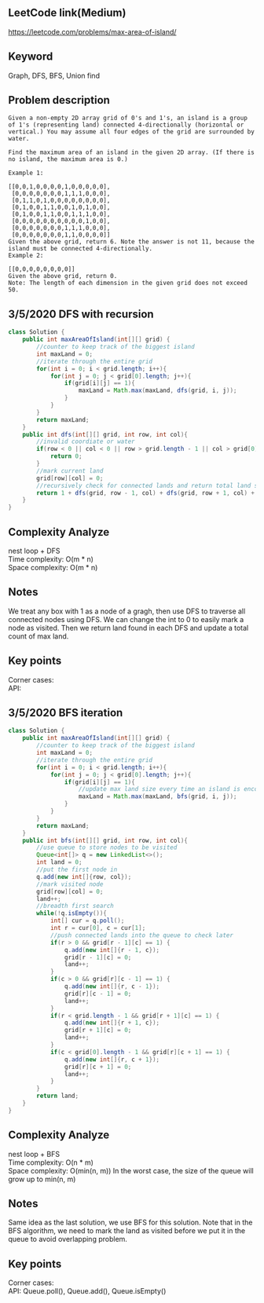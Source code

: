 ## LeetCode link(Medium)
https://leetcode.com/problems/max-area-of-island/

## Keyword
Graph, DFS, BFS, Union find

## Problem description
```
Given a non-empty 2D array grid of 0's and 1's, an island is a group of 1's (representing land) connected 4-directionally (horizontal or vertical.) You may assume all four edges of the grid are surrounded by water.

Find the maximum area of an island in the given 2D array. (If there is no island, the maximum area is 0.)

Example 1:

[[0,0,1,0,0,0,0,1,0,0,0,0,0],
 [0,0,0,0,0,0,0,1,1,1,0,0,0],
 [0,1,1,0,1,0,0,0,0,0,0,0,0],
 [0,1,0,0,1,1,0,0,1,0,1,0,0],
 [0,1,0,0,1,1,0,0,1,1,1,0,0],
 [0,0,0,0,0,0,0,0,0,0,1,0,0],
 [0,0,0,0,0,0,0,1,1,1,0,0,0],
 [0,0,0,0,0,0,0,1,1,0,0,0,0]]
Given the above grid, return 6. Note the answer is not 11, because the island must be connected 4-directionally.
Example 2:

[[0,0,0,0,0,0,0,0]]
Given the above grid, return 0.
Note: The length of each dimension in the given grid does not exceed 50.
```
## 3/5/2020 DFS with recursion

```java
class Solution {
    public int maxAreaOfIsland(int[][] grid) {
        //counter to keep track of the biggest island
        int maxLand = 0;
        //iterate through the entire grid
        for(int i = 0; i < grid.length; i++){
            for(int j = 0; j < grid[0].length; j++){
                if(grid[i][j] == 1){
                    maxLand = Math.max(maxLand, dfs(grid, i, j));
                }
            }
        }
        return maxLand;
    }
    public int dfs(int[][] grid, int row, int col){
        //invalid coordiate or water
        if(row < 0 || col < 0 || row > grid.length - 1 || col > grid[0].length - 1 || grid[row][col] == 0){
            return 0;
        }
        //mark current land
        grid[row][col] = 0;
        //recursively check for connected lands and return total land size
        return 1 + dfs(grid, row - 1, col) + dfs(grid, row + 1, col) + dfs(grid, row, col - 1) + dfs(grid, row, col + 1);
    }
}
```

## Complexity Analyze
nest loop + DFS\
Time complexity: O(m * n)\
Space complexity: O(m * n)

## Notes
We treat any box with 1 as a node of a gragh, then use DFS to traverse all connected nodes using DFS. We can change the int to 0 to easily mark a node as visited. Then we return land found in each DFS and update a total count of max land.

## Key points
Corner cases: \
API:

## 3/5/2020 BFS iteration

```java
class Solution {
    public int maxAreaOfIsland(int[][] grid) {
        //counter to keep track of the biggest island
        int maxLand = 0;
        //iterate through the entire grid
        for(int i = 0; i < grid.length; i++){
            for(int j = 0; j < grid[0].length; j++){
                if(grid[i][j] == 1){
                    //update max land size every time an island is encountered
                    maxLand = Math.max(maxLand, bfs(grid, i, j));
                }
            }
        }
        return maxLand;
    }
    public int bfs(int[][] grid, int row, int col){
        //use queue to store nodes to be visited
        Queue<int[]> q = new LinkedList<>();
        int land = 0;
        //put the first node in
        q.add(new int[]{row, col});
        //mark visited node
        grid[row][col] = 0;
        land++;
        //breadth first search
        while(!q.isEmpty()){
            int[] cur = q.poll();
            int r = cur[0], c = cur[1];
            //push connected lands into the queue to check later
            if(r > 0 && grid[r - 1][c] == 1) {
                q.add(new int[]{r - 1, c});
                grid[r - 1][c] = 0;
                land++;
            }
            if(c > 0 && grid[r][c - 1] == 1) {
                q.add(new int[]{r, c - 1});
                grid[r][c - 1] = 0;
                land++;
            }
            if(r < grid.length - 1 && grid[r + 1][c] == 1) {
                q.add(new int[]{r + 1, c});
                grid[r + 1][c] = 0;
                land++;
            }
            if(c < grid[0].length - 1 && grid[r][c + 1] == 1) {
                q.add(new int[]{r, c + 1});
                grid[r][c + 1] = 0;
                land++;
            }
        }
        return land;
    }
}
```

## Complexity Analyze
nest loop + BFS\
Time complexity: O(n * m)\
Space complexity: O(min(n, m)) In the worst case, the size of the queue will grow up to min(n, m)

## Notes
Same idea as the last solution, we use BFS for this solution. Note that in the BFS algorithm, we need to mark the land as visited before we put it in the queue to avoid overlapping problem.

## Key points
Corner cases:\
API: Queue.poll(), Queue.add(), Queue.isEmpty()